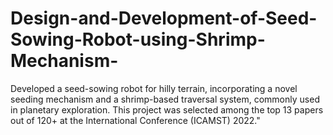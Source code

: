 # Design-and-Development-of-Seed-Sowing-Robot-using-Shrimp-Mechanism-

Developed a seed-sowing robot for hilly terrain, incorporating a novel seeding mechanism and a shrimp-based traversal system, commonly used in planetary exploration.  This project was selected among the top 13 papers out of 120+ at the International Conference (ICAMST) 2022." 
